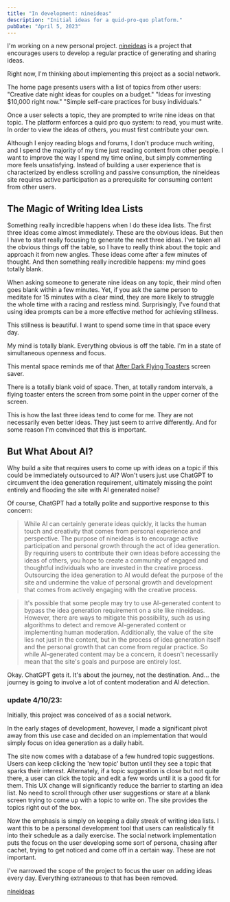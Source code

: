 ```yaml
---
title: "In development: nineideas"
description: "Initial ideas for a quid-pro-quo platform."
pubDate: "April 5, 2023"
---
```


I'm working on a new personal project. [nineideas](http://www.nineideas.net) is a project that encourages users to develop a regular practice of generating and sharing ideas.

Right now, I'm thinking about implementing this project as a social network.

The home page presents users with a list of topics from other users:
"Creative date night ideas for couples on a budget."
"Ideas for investing $10,000 right now."
"Simple self-care practices for busy individuals."

Once a user selects a topic, they are prompted to write nine ideas on that topic. The platform enforces a quid pro quo system: to read, you must write. In order to view the ideas of others, you must first contribute your own.

Although I enjoy reading blogs and forums, I don't produce much writing, and I spend the majority of my time just reading content from other people. I want to improve the way I spend my time online, but simply commenting more feels unsatisfying. Instead of building a user experience that is characterized by endless scrolling and passive consumption, the nineideas site requires active participation as a prerequisite for consuming content from other users.

## The Magic of Writing Idea Lists

Something really incredible happens when I do these idea lists. The first three ideas come almost immediately. These are the obvious ideas. But then I have to start really focusing to generate the next three ideas. I've taken all the obvious things off the table, so I have to really think about the topic and approach it from new angles. These ideas come after a few minutes of thought. And then something really incredible happens: my mind goes totally blank.

When asking someone to generate nine ideas on any topic, their mind often goes blank within a few minutes. Yet, if you ask the same person to meditate for 15 minutes with a clear mind, they are more likely to struggle the whole time with a racing and restless mind. Surprisingly, I've found that using idea prompts can be a more effective method for achieving stillness.

This stillness is beautiful. I want to spend some time in that space every day.

My mind is totally blank. Everything obvious is off the table. I'm in a state of simultaneous openness and focus.

This mental space reminds me of that [After Dark Flying Toasters](https://www.youtube.com/watch?v=Gwn59R8Mdps) screen saver.

There is a totally blank void of space. Then, at totally random intervals, a flying toaster enters the screen from some point in the upper corner of the screen.

This is how the last three ideas tend to come for me. They are not necessarily even better ideas. They just seem to arrive differently. And for some reason I'm convinced that this is important.

## But What About AI?

Why build a site that requires users to come up with ideas on a topic if this could be immediately outsourced to AI? Won't users just use ChatGPT to circumvent the idea generation requirement, ultimately missing the point entirely and flooding the site with AI generated noise?

Of course, ChatGPT had a totally polite and supportive response to this concern:

> While AI can certainly generate ideas quickly, it lacks the human touch and creativity that comes from personal experience and perspective. The purpose of nineideas is to encourage active participation and personal growth through the act of idea generation. By requiring users to contribute their own ideas before accessing the ideas of others, you hope to create a community of engaged and thoughtful individuals who are invested in the creative process. Outsourcing the idea generation to AI would defeat the purpose of the site and undermine the value of personal growth and development that comes from actively engaging with the creative process.

> It's possible that some people may try to use AI-generated content to bypass the idea generation requirement on a site like nineideas. However, there are ways to mitigate this possibility, such as using algorithms to detect and remove AI-generated content or implementing human moderation. Additionally, the value of the site lies not just in the content, but in the process of idea generation itself and the personal growth that can come from regular practice. So while AI-generated content may be a concern, it doesn't necessarily mean that the site's goals and purpose are entirely lost.

Okay. ChatGPT gets it. It's about the journey, not the destination. And... the journey is going to involve a lot of content moderation and AI detection.

### update 4/10/23:

Initially, this project was conceived of as a social network.

In the early stages of development, however, I made a significant pivot away from this use case and decided on an implementation that would simply focus on idea generation as a daily habit.

The site now comes with a database of a few hundred topic suggestions. Users can keep clicking the 'new topic' button until they see a topic that sparks their interest. Alternately, if a topic suggestion is close but not quite there, a user can click the topic and edit a few words until it is a good fit for them. This UX change will significantly reduce the barrier to starting an idea list. No need to scroll through other user suggestions or stare at a blank screen trying to come up with a topic to write on. The site provides the topics right out of the box.

Now the emphasis is simply on keeping a daily streak of writing idea lists. I want this to be a personal development tool that users can realistically fit into their schedule as a daily exercise. The social network implementation puts the focus on the user developing some sort of persona, chasing after cachet, trying to get noticed and come off in a certain way. These are not important.

I've narrowed the scope of the project to focus the user on adding ideas every day. Everything extraneous to that has been removed.

[nineideas](http://www.nineideas.net)
